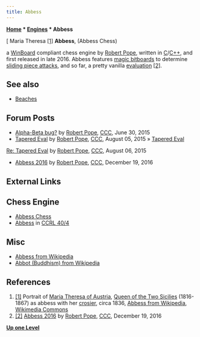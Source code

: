 ```yaml
---
title: Abbess
---
```

**[Home](Home "Home") * [Engines](Engines "Engines") * Abbess**

\[ Maria Theresa <a id="cite-note-1" href="#cite-ref-1">[1]</a>
**Abbess**, (Abbess Chess)

a [WinBoard](WinBoard "WinBoard") compliant chess engine by [Robert Pope](Robert_Pope "Robert Pope"), written in [C](C "C")/[C++](Cpp "Cpp"), and first released in late 2016.
Abbess features [magic bitboards](Magic_Bitboards "Magic Bitboards") to determine [sliding piece attacks](Sliding_Piece_Attacks "Sliding Piece Attacks"), and so far, a pretty vanilla [evaluation](Evaluation "Evaluation") <a id="cite-note-2" href="#cite-ref-2">[2]</a>.

## See also

- [Beaches](Beaches "Beaches")

## Forum Posts

- [Alpha-Beta bug?](http://www.talkchess.com/forum/viewtopic.php?t=56830) by [Robert Pope](Robert_Pope "Robert Pope"), [CCC](CCC "CCC"), June 30, 2015
- [Tapered Eval](http://www.talkchess.com/forum/viewtopic.php?t=57181) by [Robert Pope](Robert_Pope "Robert Pope"), [CCC](CCC "CCC"), August 05, 2015 » [Tapered Eval](Tapered_Eval "Tapered Eval")

[Re: Tapered Eval](http://www.talkchess.com/forum/viewtopic.php?t=57181&start=8) by [Robert Pope](Robert_Pope "Robert Pope"), [CCC](CCC "CCC"), August 06, 2015

- [Abbess 2016](http://www.talkchess.com/forum/viewtopic.php?t=62528) by [Robert Pope](Robert_Pope "Robert Pope"), [CCC](CCC "CCC"), December 19, 2016

## External Links

## Chess Engine

- [Abbess Chess](https://sites.google.com/site/abbesschess/)
- [Abbess](http://www.computerchess.org.uk/ccrl/404/cgi/compare_engines.cgi?family=Abbess&print=Rating+list&print=Results+table&print=LOS+table&print=Ponder+hit+table&print=Eval+difference+table&print=Comopp+gamenum+table&print=Overlap+table&print=Score+with+common+opponents) in [CCRL 40/4](CCRL "CCRL")

## Misc

- [Abbess from Wikipedia](https://en.wikipedia.org/wiki/Abbess)
- [Abbot (Buddhism) from Wikipedia](<https://en.wikipedia.org/wiki/Abbot_(Buddhism)>)

## References

1. <a id="cite-ref-1" href="#cite-note-1">[1]</a> Portrait of [Maria Theresa of Austria](<https://en.wikipedia.org/wiki/Maria_Theresa_of_Austria_(1816%E2%80%931867)>), [Queen of the Two Sicilies](https://en.wikipedia.org/wiki/List_of_consorts_of_the_Kingdom_of_the_Two_Sicilies) (1816-1867) as abbess with her [crosier](https://en.wikipedia.org/wiki/Crosier), circa 1836, [Abbess from Wikipedia](https://en.wikipedia.org/wiki/Abbess), [Wikimedia Commons](https://en.wikipedia.org/wiki/Wikimedia_Commons)
1. <a id="cite-ref-2" href="#cite-note-2">[2]</a> [Abbess 2016](http://www.talkchess.com/forum/viewtopic.php?t=62528) by [Robert Pope](Robert_Pope "Robert Pope"), [CCC](CCC "CCC"), December 19, 2016

**[Up one Level](Engines "Engines")**

